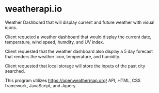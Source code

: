 # weatherapi.io
Weather Dashboard that will display current and future weather with visual icons. 

Client requeted a weather dashboard that would display the current date, temperature, wind speed, humdity, and UV index.

Client requested that the weather dashboard also display a 5 day forecast that renders the weather icon, temperature, and humidity. 

Client requested that local storage will store the inputs of the past city searched.

This program utilizes https://openweathermap.org/ API, HTML, CSS framework, JavaScript, and Jquery.





